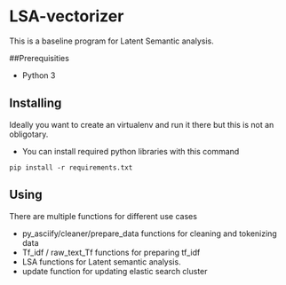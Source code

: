 # LSA-vectorizer

This is a baseline program for Latent Semantic analysis.

##Prerequisities

- Python 3

## Installing

Ideally you want to create an virtualenv and run it there but this is not an obligotary.

- You can install required python libraries with this command
```
pip install -r requirements.txt
```

## Using

There are multiple functions for different use cases

- py_asciify/cleaner/prepare_data functions for cleaning and tokenizing data
- Tf_idf / raw_text_Tf functions for preparing tf_idf
- LSA functions for Latent semantic analysis.
- update function for updating elastic search cluster

